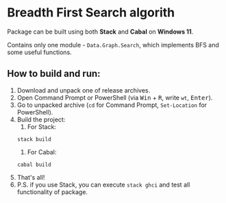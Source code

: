 # Breadth First Search algorith

Package can be built using both **Stack** and **Cabal** on **Windows 11**.

Contains only one module - `Data.Graph.Search`, which implements BFS and some useful functions.

## How to build and run:
1. Download and unpack one of release archives.
2. Open Command Prompt or PowerShell (via <kbd>Win</kbd> + <kbd>R</kbd>, write `wt`, <kbd>Enter</kbd>).
3. Go to unpacked archive (`cd` for Command Prompt, `Set-Location` for PowerShell).
4. Build the project:
    1. For Stack:
    ```
    stack build
    ```
    1. For Cabal:
    ```
    cabal build
    ```
5. That's all!
6. P.S. if you use Stack, you can execute `stack ghci` and test all functionality of package.